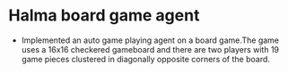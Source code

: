 # Halma board game agent
- Implemented an auto game playing agent on a board game.The game uses a 16x16 checkered gameboard and there are two players with 19 game pieces clustered in diagonally opposite corners of the board.
